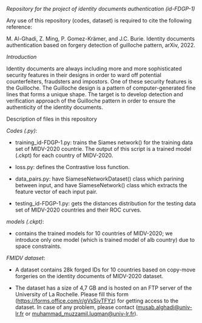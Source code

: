 
*Repository for the project of identity documents authentication (id-FDGP-1)*

Any use of this repository (codes, dataset) is required to cite the following reference:

M. Al-Ghadi, Z. Ming, P. Gomez-Krämer, and J.C. Burie. Identity documents authentication based on forgery detection of guilloche pattern, arXiv, 2022.



*Introduction*

Identity documents are always including more and more sophisticated security features in their designs in order to ward off potential counterfeiters, fraudsters and impostors. One of these security features is the Guilloche. The Guilloche design is a pattern of computer-generated fine lines that forms a unique shape. The target is to develop detection and verification approach of the Guilloche pattern in order to ensure the authenticity of the identity documents.

Description of files in this repository


*Codes (.py)*:

- training_id-FDGP-1.py: trains the Siames network() for the training data set of MIDV-2020 countrie. The output of this script is a trained model (.ckpt) for each country of MIDV-2020.

- loss.py: defines the Contrastive loss function.

- data_pairs.py: have SiameseNetworkDataset() class which parining between input, and have SiameseNetwork() class which extracts the feature vector of each input pair.

- testing_id-FDGP-1.py: gets the distances distribution for the testing data set of MIDV-2020 countries and their ROC curves.


*models (.ckpt)*:
- contains the trained models for 10 countries of MIDV-2020; we introduce only one model (which is trained model of alb country) due to space constraints.


*FMIDV dataset*:
- A dataset contains 28k forged IDs for 10 countries based on copy-move forgeries on the identity documents of  MIDV-2020 dataset.

- The dataset has a size of 4,7 GB and is hosted on an FTP server of the University of La Rochelle. Please fill this form (https://forms.office.com/r/gVsSivTFYz) for getting access to the dataset. In  case of any problem, please contact (musab.alghadi@univ-lr.fr or  muhammad_muzzamil.luqman@univ-lr.fr).

